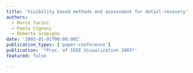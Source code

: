 ```yaml
---
title: 'Visibility based methods and assessment for detail-recovery'
authors:
  - Marco Tarini
  - Paolo Cignoni
  - Roberto Scopigno
date: '2003-01-01T00:00:00Z'
publication_types: ['paper-conference']
publication: '*Proc. of IEEE Visualization 2003*'
featured: false

---
```

